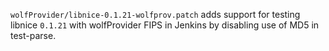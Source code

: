 `wolfProvider/libnice-0.1.21-wolfprov.patch` adds support for testing libnice 
`0.1.21` with wolfProvider FIPS in Jenkins by disabling use of MD5 in test-parse.